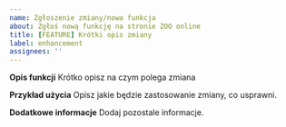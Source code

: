 ```yaml
---
name: Zgłoszenie zmiany/nowa funkcja
about: Zgłoś nową funkcję na stronie ZOO online
title: [FEATURE] Krótki opis zmiany
label: enhancement
assignees: ''
---
```


**Opis funkcji**
Krótko opisz na czym polega zmiana

**Przykład użycia**
Opisz jakie będzie zastosowanie zmiany, co usprawni.

**Dodatkowe informacje**
Dodaj pozostale informacje.
